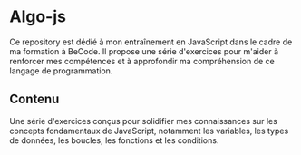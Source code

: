 # Algo-js

Ce repository est dédié à mon entraînement en JavaScript dans le cadre de ma formation à BeCode. Il propose une série d'exercices pour m'aider à renforcer mes compétences et à approfondir ma compréhension de ce langage de programmation.

## Contenu

Une série d'exercices conçus pour solidifier mes connaissances sur les concepts fondamentaux de JavaScript, notamment les variables, les types de données, les boucles, les fonctions et les conditions.
